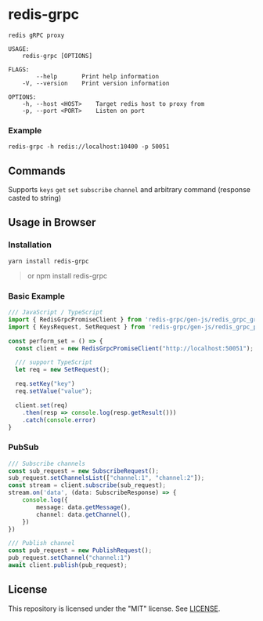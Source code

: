 # redis-grpc
```
redis gRPC proxy

USAGE:
    redis-grpc [OPTIONS]

FLAGS:
        --help       Print help information
    -V, --version    Print version information

OPTIONS:
    -h, --host <HOST>    Target redis host to proxy from
    -p, --port <PORT>    Listen on port
```
### Example
```
redis-grpc -h redis://localhost:10400 -p 50051
```

## Commands
Supports `keys` `get` `set` `subscribe` `channel` and arbitrary command (response casted to string)


## Usage in Browser
### Installation
```
yarn install redis-grpc
```
> or npm install redis-grpc
### Basic Example
```typescript
/// JavaScript / TypeScript
import { RedisGrpcPromiseClient } from 'redis-grpc/gen-js/redis_grpc_grpc_web_pb';
import { KeysRequest, SetRequest } from 'redis-grpc/gen-js/redis_grpc_pb';

const perform_set = () => {
  const client = new RedisGrpcPromiseClient("http://localhost:50051");

  /// support TypeScript
  let req = new SetRequest();

  req.setKey("key")
  req.setValue("value");

  client.set(req)
    .then(resp => console.log(resp.getResult()))
    .catch(console.error)
}
```

### PubSub
```typescript
/// Subscribe channels
const sub_request = new SubscribeRequest();
sub_request.setChannelsList(["channel:1", "channel:2"]);
const stream = client.subscribe(sub_request);
stream.on('data', (data: SubscribeResponse) => {
    console.log({
        message: data.getMessage(),
        channel: data.getChannel(),
    })
})

/// Publish channel
const pub_request = new PublishRequest();
pub_request.setChannel("channel:1")
await client.publish(pub_request);
```

## License

This repository is licensed under the "MIT" license. See [LICENSE](LICENSE).